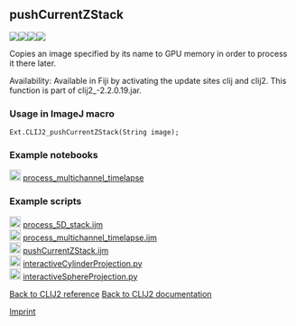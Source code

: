 ## pushCurrentZStack
<img src="images/mini_clij1_logo.png"/><img src="images/mini_clij2_logo.png"/><img src="images/mini_clijx_logo.png"/><img src="images/mini_empty_logo.png"/>

Copies an image specified by its name to GPU memory in order to process it there later.

Availability: Available in Fiji by activating the update sites clij and clij2.
This function is part of clij2_-2.2.0.19.jar.

### Usage in ImageJ macro
```
Ext.CLIJ2_pushCurrentZStack(String image);
```




### Example notebooks
<a href="https://clij.github.io/clij2-docs/md/process_multichannel_timelapse"><img src="images/language_macro.png" height="20"/></a> [process_multichannel_timelapse](https://clij.github.io/clij2-docs/md/process_multichannel_timelapse)  




### Example scripts
<a href="https://github.com/clij/clij2-docs/blob/master/src/main/macro/process_5D_stack.ijm"><img src="images/language_macro.png" height="20"/></a> [process_5D_stack.ijm](https://github.com/clij/clij2-docs/blob/master/src/main/macro/process_5D_stack.ijm)  
<a href="https://github.com/clij/clij2-docs/blob/master/src/main/macro/process_multichannel_timelapse.ijm"><img src="images/language_macro.png" height="20"/></a> [process_multichannel_timelapse.ijm](https://github.com/clij/clij2-docs/blob/master/src/main/macro/process_multichannel_timelapse.ijm)  
<a href="https://github.com/clij/clij2-docs/blob/master/src/main/macro/pushCurrentZStack.ijm"><img src="images/language_macro.png" height="20"/></a> [pushCurrentZStack.ijm](https://github.com/clij/clij2-docs/blob/master/src/main/macro/pushCurrentZStack.ijm)  
<a href="https://github.com/clij/clij2-docs/blob/master/src/main/jython/interactiveCylinderProjection.py"><img src="images/language_jython.png" height="20"/></a> [interactiveCylinderProjection.py](https://github.com/clij/clij2-docs/blob/master/src/main/jython/interactiveCylinderProjection.py)  
<a href="https://github.com/clij/clij2-docs/blob/master/src/main/jython/interactiveSphereProjection.py"><img src="images/language_jython.png" height="20"/></a> [interactiveSphereProjection.py](https://github.com/clij/clij2-docs/blob/master/src/main/jython/interactiveSphereProjection.py)  


[Back to CLIJ2 reference](https://clij.github.io/clij2-docs/reference)
[Back to CLIJ2 documentation](https://clij.github.io/clij2-docs)

[Imprint](https://clij.github.io/imprint)
